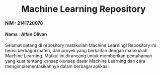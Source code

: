 <h1 style="text-align: center; font-weight: bold;">
  Machine Learning Repository
</h1>

#### NIM : 2141720078

#### Nama : Alfan Olivan

Selamat datang di repository matakuliah Machine Learning! Repository ini berisi berbagai materi, dan proyek yang berkaitan dengan matakuliah Machine Learning. Matkul ini dirancang untuk memberikan pemahaman yang kuat tentang konsep-konsep dasar Machine Learning dan cara mengimplementasikannya dalam berbagai aplikasi.
